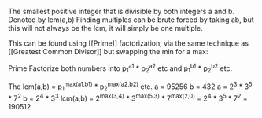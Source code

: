 The smallest positive integer that is divisible by both integers a and b.
Denoted by lcm(a,b)
Finding multiples can be brute forced by taking ab, but this will not always be the lcm, it will simply be one multiple.

This can be found using [[Prime]] factorization, via the same technique as [[Greatest Common Divisor]] but swapping the min for a max:

Prime Factorize both numbers into p<sub>1</sub><sup>a1</sup> * p<sub>2</sub><sup>a2</sup> etc and p<sub>1</sub><sup>b1</sup> * p<sub>2</sub><sup>b2</sup> etc.

The lcm(a,b) = p<sub>1</sub><sup>max(a1,b1)</sup> * p<sub>2</sub><sup>max(a2,b2)</sup> etc.
a = 95256 b = 432
a = 2<sup>3</sup> * 3<sup>5</sup> * 7<sup>2</sup>   b = 2<sup>4</sup> * 3<sup>3</sup>
lcm(a,b) = 2<sup>max(3,4)</sup> * 3<sup>max(5,3)</sup> * 7<sup>max(2,0)</sup> = 2<sup>4</sup> * 3<sup>5</sup> * 7<sup>2</sup> = 190512

